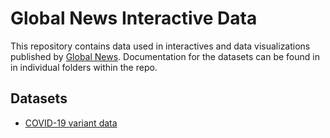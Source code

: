 # Global News Interactive Data

This repository contains data used in interactives and data visualizations published by [Global News](https://globalnews.ca). Documentation for the datasets can be found in in individual folders within the repo.

## Datasets
* [COVID-19 variant data](covid-variants/)

